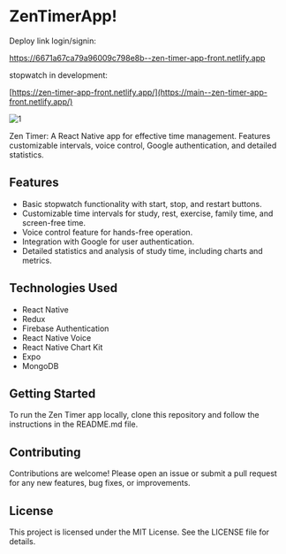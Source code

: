 # ZenTimerApp!

Deploy link login/signin:

https://6671a67ca79a96009c798e8b--zen-timer-app-front.netlify.app

stopwatch in development:

[https://zen-timer-app-front.netlify.app/](https://main--zen-timer-app-front.netlify.app/)

![1](https://github.com/user-attachments/assets/0eaf821d-4c6c-49d0-8c94-6f3e1efac8d6)

Zen Timer: A React Native app for effective time management. Features customizable intervals, voice control, Google authentication, and detailed statistics.

## Features
- Basic stopwatch functionality with start, stop, and restart buttons.
- Customizable time intervals for study, rest, exercise, family time, and screen-free time.
- Voice control feature for hands-free operation.
- Integration with Google for user authentication.
- Detailed statistics and analysis of study time, including charts and metrics.

## Technologies Used
- React Native
- Redux
- Firebase Authentication
- React Native Voice
- React Native Chart Kit
- Expo
- MongoDB

## Getting Started
To run the Zen Timer app locally, clone this repository and follow the instructions in the README.md file.

## Contributing
Contributions are welcome! Please open an issue or submit a pull request for any new features, bug fixes, or improvements.

## License
This project is licensed under the MIT License. See the LICENSE file for details.
